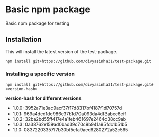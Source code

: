 # Basic npm package

Basic npm package for testing

## Installation
This will install the latest version of the test-package.
```
npm install git+https://github.com/divyasinha31/test-package.git
```

### Installing a specific version
```
npm install git+https://github.com/divyasinha31/test-package.git#<version-hash>
```

**version-hash for different versions**
- 1.0.0: 3952a71e3ac9acf37f17d8317bf4187f1d70757d
- 1.0.1: 969a4ded1dc986e37b1d70a093da4df3abec6eff
- 1.0.2: 32ba2bd55ff417e4a1feb461697e2464d38cc9ab
- 1.0.3: 0a38762e159ad0bad39c70c9b941a95fdc1b51b5
- 1.1.0: 08372203357f7b30bf5efa9aed6280272a52c565
